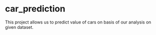 # car_prediction
This project allows us to predict value of cars on basis of our analysis on given dataset.

